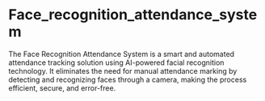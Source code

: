 # Face_recognition_attendance_system
The Face Recognition Attendance System is a smart and automated attendance tracking solution using AI-powered facial recognition technology. It eliminates the need for manual attendance  marking by detecting and recognizing faces through a camera, making the process efficient, secure,  and error-free.
